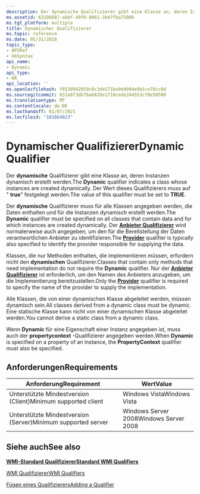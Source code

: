 ```yaml
---
description: Der dynamische Qualifizierer gibt eine Klasse an, deren Instanzen dynamisch erstellt werden. Der Wert dieses Qualifizierers muss auf "true" festgelegt werden.
ms.assetid: 63286687-abbf-49f0-8061-3b47fba75806
ms.tgt_platform: multiple
title: Dynamischer Qualifizierer
ms.topic: reference
ms.date: 05/31/2018
topic_type:
- APIRef
- kbSyntax
api_name:
- Dynamic
api_type:
- NA
api_location: ''
ms.openlocfilehash: f6530942859c8c3de571ba9ddb94e9b1ce78cc0d
ms.sourcegitcommit: 831e8f3db78ab820e1710cede244553c70e50500
ms.translationtype: MT
ms.contentlocale: de-DE
ms.lasthandoff: 01/07/2021
ms.locfileid: "103864023"
---
```

# <a name="dynamic-qualifier"></a><span data-ttu-id="9de2d-104">Dynamischer Qualifizierer</span><span class="sxs-lookup"><span data-stu-id="9de2d-104">Dynamic Qualifier</span></span>

<span data-ttu-id="9de2d-105">Der **dynamische** Qualifizierer gibt eine Klasse an, deren Instanzen dynamisch erstellt werden.</span><span class="sxs-lookup"><span data-stu-id="9de2d-105">The **Dynamic** qualifier indicates a class whose instances are created dynamically.</span></span> <span data-ttu-id="9de2d-106">Der Wert dieses Qualifizierers muss auf " **true**" festgelegt werden.</span><span class="sxs-lookup"><span data-stu-id="9de2d-106">The value of this qualifier must be set to **TRUE**.</span></span>

<span data-ttu-id="9de2d-107">Der **dynamische** Qualifizierer muss für alle Klassen angegeben werden, die Daten enthalten und für die Instanzen dynamisch erstellt werden.</span><span class="sxs-lookup"><span data-stu-id="9de2d-107">The **Dynamic** qualifier must be specified on all classes that contain data and for which instances are created dynamically.</span></span> <span data-ttu-id="9de2d-108">Der [**Anbieter Qualifizierer**](/windows/desktop/api/Provider/nl-provider-provider) wird normalerweise auch angegeben, um den für die Bereitstellung der Daten verantwortlichen Anbieter zu identifizieren.</span><span class="sxs-lookup"><span data-stu-id="9de2d-108">The [**Provider**](/windows/desktop/api/Provider/nl-provider-provider) qualifier is typically also specified to identify the provider responsible for supplying the data.</span></span>

<span data-ttu-id="9de2d-109">Klassen, die nur Methoden enthalten, die implementieren müssen, erfordern nicht den **dynamischen** Qualifizierer.</span><span class="sxs-lookup"><span data-stu-id="9de2d-109">Classes that contain only methods that need implementation do not require the **Dynamic** qualifier.</span></span> <span data-ttu-id="9de2d-110">Nur der [**Anbieter Qualifizierer**](/windows/desktop/api/Provider/nl-provider-provider) ist erforderlich, um den Namen des Anbieters anzugeben, um die Implementierung bereitzustellen.</span><span class="sxs-lookup"><span data-stu-id="9de2d-110">Only the [**Provider**](/windows/desktop/api/Provider/nl-provider-provider) qualifier is required to specify the name of the provider to supply the implementation.</span></span>

<span data-ttu-id="9de2d-111">Alle Klassen, die von einer dynamischen Klasse abgeleitet werden, müssen dynamisch sein.</span><span class="sxs-lookup"><span data-stu-id="9de2d-111">All classes derived from a dynamic class must be dynamic.</span></span> <span data-ttu-id="9de2d-112">Eine statische Klasse kann nicht von einer dynamischen Klasse abgeleitet werden.</span><span class="sxs-lookup"><span data-stu-id="9de2d-112">You cannot derive a static class from a dynamic class.</span></span>

<span data-ttu-id="9de2d-113">Wenn **Dynamic** für eine Eigenschaft einer Instanz angegeben ist, muss auch der **propertycontext** -Qualifizierer angegeben werden.</span><span class="sxs-lookup"><span data-stu-id="9de2d-113">When **Dynamic** is specified on a property of an instance, the **PropertyContext** qualifier must also be specified.</span></span>

## <a name="requirements"></a><span data-ttu-id="9de2d-114">Anforderungen</span><span class="sxs-lookup"><span data-stu-id="9de2d-114">Requirements</span></span>



| <span data-ttu-id="9de2d-115">Anforderung</span><span class="sxs-lookup"><span data-stu-id="9de2d-115">Requirement</span></span> | <span data-ttu-id="9de2d-116">Wert</span><span class="sxs-lookup"><span data-stu-id="9de2d-116">Value</span></span> |
|-------------------------------------|--------------------------------|
| <span data-ttu-id="9de2d-117">Unterstützte Mindestversion (Client)</span><span class="sxs-lookup"><span data-stu-id="9de2d-117">Minimum supported client</span></span><br/> | <span data-ttu-id="9de2d-118">Windows Vista</span><span class="sxs-lookup"><span data-stu-id="9de2d-118">Windows Vista</span></span><br/>       |
| <span data-ttu-id="9de2d-119">Unterstützte Mindestversion (Server)</span><span class="sxs-lookup"><span data-stu-id="9de2d-119">Minimum supported server</span></span><br/> | <span data-ttu-id="9de2d-120">Windows Server 2008</span><span class="sxs-lookup"><span data-stu-id="9de2d-120">Windows Server 2008</span></span><br/> |



## <a name="see-also"></a><span data-ttu-id="9de2d-121">Siehe auch</span><span class="sxs-lookup"><span data-stu-id="9de2d-121">See also</span></span>

<dl> <dt>

[<span data-ttu-id="9de2d-122">**WMI-Standard Qualifizierer**</span><span class="sxs-lookup"><span data-stu-id="9de2d-122">**Standard WMI Qualifiers**</span></span>](standard-wmi-qualifiers.md)
</dt> <dt>

[<span data-ttu-id="9de2d-123">WMI Qualifizierer</span><span class="sxs-lookup"><span data-stu-id="9de2d-123">WMI Qualifiers</span></span>](wmi-qualifiers.md)
</dt> <dt>

[<span data-ttu-id="9de2d-124">Fügen eines Qualifizierers</span><span class="sxs-lookup"><span data-stu-id="9de2d-124">Adding a Qualifier</span></span>](adding-a-qualifier.md)
</dt> </dl>

 

 





